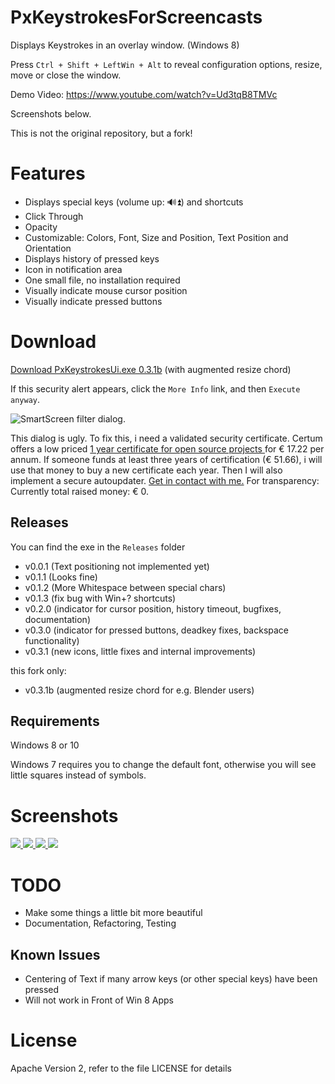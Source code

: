 # PxKeystrokesForScreencasts

Displays Keystrokes in an overlay window. (Windows 8)

Press <code>Ctrl + Shift + LeftWin + Alt</code> to reveal configuration options, resize, move or close the window.

Demo Video: https://www.youtube.com/watch?v=Ud3tqB8TMVc

Screenshots below.

This is not the original repository, but a fork!

# Features
 - Displays special keys (volume up: 🔊⏫) and shortcuts
 - Click Through
 - Opacity
 - Customizable: Colors, Font, Size and Position, Text Position and Orientation
 - Displays history of pressed keys
 - Icon in notification area
 - One small file, no installation required
 - Visually indicate mouse cursor position
 - Visually indicate pressed buttons

# Download

<a href="https://github.com/mbbmbbmm/PxKeystrokesForScreencasts/raw/resizeKeys/Releases/v0.3.1b/PxKeystrokesUi.exe">Download PxKeystrokesUi.exe 0.3.1b</a> (with augmented resize chord)


If this security alert appears, click the <code>More Info</code> link, and then <code>Execute anyway</code>.

<img src="https://raw.githubusercontent.com/Phaiax/PxKeystrokesForScreencasts/master/Screenshots/Smartscreen1.png" alt="SmartScreen filter dialog.">

This dialog is ugly. To fix this, i need a validated security certificate. Certum offers a low priced <a href="http://www.certum.eu/certum/cert,offer_en_open_source_cs.xml"> 1 year certificate for open source projects </a> for € 17.22 per annum. If someone funds at least three years of certification (€ 51.66), i will use that money to buy a new certificate each year. Then I will also implement a secure autoupdater. <a href="https://github.com/Phaiax/PxKeystrokesForScreencasts/issues/15">Get in contact with me.</a> For transparency: Currently total raised money: € 0.


## Releases
You can find the exe in the <code>Releases</code> folder

- v0.0.1 (Text positioning not implemented yet)
- v0.1.1 (Looks fine)
- v0.1.2 (More Whitespace between special chars)
- v0.1.3 (fix bug with Win+? shortcuts)
- v0.2.0 (indicator for cursor position, history timeout, bugfixes, documentation)
- v0.3.0 (indicator for pressed buttons, deadkey fixes, backspace functionality)
- v0.3.1 (new icons, little fixes and internal improvements)

this fork only:
- v0.3.1b (augmented resize chord for e.g. Blender users)

## Requirements
Windows 8 or 10

Windows 7 requires you to change the default font, otherwise you will see little squares instead of symbols.

# Screenshots

<a href="https://raw.githubusercontent.com/Phaiax/PxKeystrokesForScreencasts/master/Screenshots/mouse.png">
	<img src="https://raw.githubusercontent.com/Phaiax/PxKeystrokesForScreencasts/master/Screenshots/mouse.png">
</a>
<a href="https://raw.githubusercontent.com/Phaiax/PxKeystrokesForScreencasts/master/Screenshots/bottom_right.png">
	<img src="https://raw.githubusercontent.com/Phaiax/PxKeystrokesForScreencasts/master/Screenshots/bottom_right.png">
</a>
<a href="https://raw.githubusercontent.com/Phaiax/PxKeystrokesForScreencasts/master/Screenshots/bottom_center.png">
	<img src="https://raw.githubusercontent.com/Phaiax/PxKeystrokesForScreencasts/master/Screenshots/bottom_center.png">
</a>
<a href="https://raw.githubusercontent.com/Phaiax/PxKeystrokesForScreencasts/master/Screenshots/settings.png">
	<img src="https://raw.githubusercontent.com/Phaiax/PxKeystrokesForScreencasts/master/Screenshots/settings.png">
</a>


# TODO
 - Make some things a little bit more beautiful
 - Documentation, Refactoring, Testing



## Known Issues
 - Centering of Text if many arrow keys (or other special keys) have been pressed
 - Will not work in Front of Win 8 Apps


# License

Apache Version 2, refer to the file LICENSE for details

